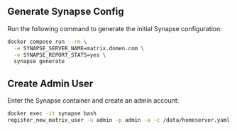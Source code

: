 ## Generate Synapse Config

Run the following command to generate the initial Synapse configuration:

```bash
docker compose run --rm \
  -e SYNAPSE_SERVER_NAME=matrix.domen.com \
  -e SYNAPSE_REPORT_STATS=yes \
  synapse generate
```

## Create Admin User

Enter the Synapse container and create an admin account:

```bash
docker exec -it synapse bash
register_new_matrix_user -u admin -p admin -a -c /data/homeserver.yaml
```
